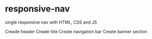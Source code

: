 # responsive-nav
single responsive nav with HTML, CSS and JS

Creade header
Create title
Create navigation bar
Create banner section


